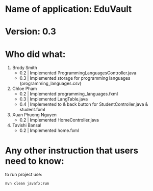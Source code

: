 # Name of application: EduVault

# Version: 0.3

# Who did what:

1. Brody Smith
    - 0.2 | Implemented ProgrammingLanguagesController.java
    - 0.3 | Implemented storage for programming languages (programming_languages.csv)
2. Chloe Pham
    - 0.2 | Implemented programming_languages.fxml
    - 0.3 | Implemented LangTable.java
    - 0.4 | Implemented to & back button for StudentController.java & student.fxml
3. Xuan Phuong Nguyen
    - 0.2 | Implemented HomeController.java
4. Tavishi Bansal
    - 0.2 | Implemented home.fxml


# Any other instruction that users need to know:
to run project use:
```
mvn clean javafx:run
```
